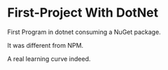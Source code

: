 # First-Project With DotNet

First Program in dotnet consuming a NuGet package.

It was different from NPM. 

A real learning curve indeed.
